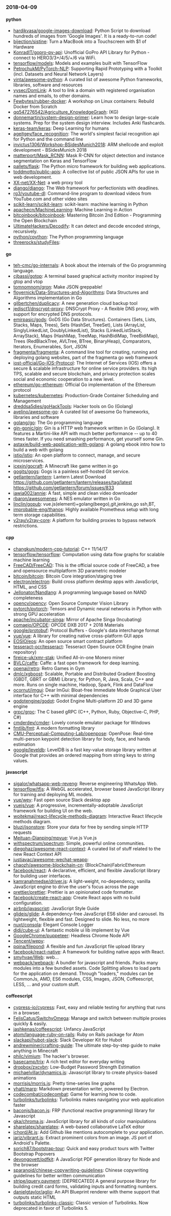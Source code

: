 ### 2018-04-09

#### python
* [hardikvasa/google-images-download](https://github.com/hardikvasa/google-images-download): Python Script to download hundreds of images from 'Google Images'. It is a ready-to-run code!
* [bijection/sistine](https://github.com/bijection/sistine): Turn a MacBook into a Touchscreen with $1 of Hardware
* [KonradIT/gopro-py-api](https://github.com/KonradIT/gopro-py-api): Unofficial GoPro API Library for Python - connect to HERO3/3+/4/5/+/6 via WiFi.
* [tensorflow/models](https://github.com/tensorflow/models): Models and examples built with TensorFlow
* [PetrochukM/PyTorch-NLP](https://github.com/PetrochukM/PyTorch-NLP): Supporting Rapid Prototyping with a Toolkit (incl. Datasets and Neural Network Layers)
* [vinta/awesome-python](https://github.com/vinta/awesome-python): A curated list of awesome Python frameworks, libraries, software and resources
* [vysec/DomLink](https://github.com/vysec/DomLink): A tool to link a domain with registered organisation names and emails, to other domains.
* [Fewbytes/rubber-docker](https://github.com/Fewbytes/rubber-docker): A workshop on Linux containers: Rebuild Docker from Scratch
* [qq547276542/Agriculture_KnowledgeGraph](https://github.com/qq547276542/Agriculture_KnowledgeGraph): (KG)
* [donnemartin/system-design-primer](https://github.com/donnemartin/system-design-primer): Learn how to design large-scale systems. Prep for the system design interview. Includes Anki flashcards.
* [keras-team/keras](https://github.com/keras-team/keras): Deep Learning for humans
* [ageitgey/face_recognition](https://github.com/ageitgey/face_recognition): The world's simplest facial recognition api for Python and the command line
* [invictus1306/Workshop-BSidesMunich2018](https://github.com/invictus1306/Workshop-BSidesMunich2018): ARM shellcode and exploit development - BSidesMunich 2018
* [matterport/Mask_RCNN](https://github.com/matterport/Mask_RCNN): Mask R-CNN for object detection and instance segmentation on Keras and TensorFlow
* [pallets/flask](https://github.com/pallets/flask): The Python micro framework for building web applications.
* [toddmotto/public-apis](https://github.com/toddmotto/public-apis): A collective list of public JSON APIs for use in web development.
* [XX-net/XX-Net](https://github.com/XX-net/XX-Net): a web proxy tool
* [django/django](https://github.com/django/django): The Web framework for perfectionists with deadlines.
* [rg3/youtube-dl](https://github.com/rg3/youtube-dl): Command-line program to download videos from YouTube.com and other video sites
* [scikit-learn/scikit-learn](https://github.com/scikit-learn/scikit-learn): scikit-learn: machine learning in Python
* [apachecn/MachineLearning](https://github.com/apachecn/MachineLearning): Machine Learning in Action
* [bitcoinbook/bitcoinbook](https://github.com/bitcoinbook/bitcoinbook): Mastering Bitcoin 2nd Edition - Programming the Open Blockchain
* [UltimateHackers/Decodify](https://github.com/UltimateHackers/Decodify): It can detect and decode encoded strings, recursively.
* [python/cpython](https://github.com/python/cpython): The Python programming language
* [threerocks/studyFiles](https://github.com/threerocks/studyFiles): 

#### go
* [teh-cmc/go-internals](https://github.com/teh-cmc/go-internals): A book about the internals of the Go programming language.
* [cjbassi/gotop](https://github.com/cjbassi/gotop): A terminal based graphical activity monitor inspired by gtop and vtop
* [tomnomnom/gron](https://github.com/tomnomnom/gron): Make JSON greppable!
* [floyernick/Data-Structures-and-Algorithms](https://github.com/floyernick/Data-Structures-and-Algorithms): Data Structures and Algorithms implementation in Go
* [gilbertchen/duplicacy](https://github.com/gilbertchen/duplicacy): A new generation cloud backup tool
* [jedisct1/dnscrypt-proxy](https://github.com/jedisct1/dnscrypt-proxy): DNSCrypt Proxy - A flexible DNS proxy, with support for encrypted DNS protocols.
* [emirpasic/gods](https://github.com/emirpasic/gods): GoDS (Go Data Structures). Containers (Sets, Lists, Stacks, Maps, Trees), Sets (HashSet, TreeSet), Lists (ArrayList, SinglyLinkedList, DoublyLinkedList), Stacks (LinkedListStack, ArrayStack), Maps (HashMap, TreeMap, HashBidiMap, TreeBidiMap), Trees (RedBlackTree, AVLTree, BTree, BinaryHeap), Comparators, Iterators, Enumerables, Sort, JSON
* [fragmenta/fragmenta](https://github.com/fragmenta/fragmenta): A command line tool for creating, running and deploying golang websites, part of the fragmenta go web framework
* [iost-official/Go-IOS-Protocol](https://github.com/iost-official/Go-IOS-Protocol): The Internet of Services (IOS) offers a secure & scalable infrastructure for online service providers. Its high TPS, scalable and secure blockchain, and privacy protection scales social and economic cooperation to a new level.
* [ethereum/go-ethereum](https://github.com/ethereum/go-ethereum): Official Go implementation of the Ethereum protocol
* [kubernetes/kubernetes](https://github.com/kubernetes/kubernetes): Production-Grade Container Scheduling and Management
* [dreddsa5dies/goHackTools](https://github.com/dreddsa5dies/goHackTools): Hacker tools on Go (Golang)
* [avelino/awesome-go](https://github.com/avelino/awesome-go): A curated list of awesome Go frameworks, libraries and software
* [golang/go](https://github.com/golang/go): The Go programming language
* [gin-gonic/gin](https://github.com/gin-gonic/gin): Gin is a HTTP web framework written in Go (Golang). It features a Martini-like API with much better performance -- up to 40 times faster. If you need smashing performance, get yourself some Gin.
* [astaxie/build-web-application-with-golang](https://github.com/astaxie/build-web-application-with-golang): A golang ebook intro how to build a web with golang
* [istio/istio](https://github.com/istio/istio): An open platform to connect, manage, and secure microservices.
* [icexin/gocraft](https://github.com/icexin/gocraft): A Minecraft like game written in go
* [gogits/gogs](https://github.com/gogits/gogs): Gogs is a painless self-hosted Git service.
* [getlantern/lantern](https://github.com/getlantern/lantern): Lantern Latest Download https://github.com/getlantern/lantern/releases/tag/latest  https://github.com/getlantern/forum/issues/833 
* [iawia002/annie](https://github.com/iawia002/annie):  A fast, simple and clean video downloader
* [rbaron/awesomenes](https://github.com/rbaron/awesomenes):  A NES emulator written in Go
* [linclin/gopub](https://github.com/linclin/gopub): vue.js(element)+golang(beego),git,jenkins,go ssh,BT,
* [improbable-eng/thanos](https://github.com/improbable-eng/thanos): Highly available Prometheus setup with long term storage capabilities.
* [v2ray/v2ray-core](https://github.com/v2ray/v2ray-core): A platform for building proxies to bypass network restrictions.

#### cpp
* [changkun/modern-cpp-tutorial](https://github.com/changkun/modern-cpp-tutorial):   C++ 11/14/17
* [tensorflow/tensorflow](https://github.com/tensorflow/tensorflow): Computation using data flow graphs for scalable machine learning
* [FreeCAD/FreeCAD](https://github.com/FreeCAD/FreeCAD): This is the official source code of FreeCAD, a free and opensource multiplatform 3D parametric modeler
* [bitcoin/bitcoin](https://github.com/bitcoin/bitcoin): Bitcoin Core integration/staging tree
* [electron/electron](https://github.com/electron/electron): Build cross platform desktop apps with JavaScript, HTML, and CSS
* [Jellonator/Nandlang](https://github.com/Jellonator/Nandlang): A programming language based on NAND completeness
* [opencv/opencv](https://github.com/opencv/opencv): Open Source Computer Vision Library
* [pytorch/pytorch](https://github.com/pytorch/pytorch): Tensors and Dynamic neural networks in Python with strong GPU acceleration
* [apache/incubator-singa](https://github.com/apache/incubator-singa): Mirror of Apache Singa (Incubating)
* [comaeio/OPCDE](https://github.com/comaeio/OPCDE): OPCDE DXB 2017 + 2018 Materials
* [google/protobuf](https://github.com/google/protobuf): Protocol Buffers - Google's data interchange format
* [yue/yue](https://github.com/yue/yue): A library for creating native cross-platform GUI apps
* [EOSIO/eos](https://github.com/EOSIO/eos): An open source smart contract platform
* [tesseract-ocr/tesseract](https://github.com/tesseract-ocr/tesseract): Tesseract Open Source OCR Engine (main repository)
* [fireice-uk/xmr-stak](https://github.com/fireice-uk/xmr-stak): Unified All-in-one Monero miner
* [BVLC/caffe](https://github.com/BVLC/caffe): Caffe: a fast open framework for deep learning.
* [openai/retro](https://github.com/openai/retro): Retro Games in Gym
* [dmlc/xgboost](https://github.com/dmlc/xgboost): Scalable, Portable and Distributed Gradient Boosting (GBDT, GBRT or GBM) Library, for Python, R, Java, Scala, C++ and more. Runs on single machine, Hadoop, Spark, Flink and DataFlow
* [ocornut/imgui](https://github.com/ocornut/imgui): Dear ImGui: Bloat-free Immediate Mode Graphical User interface for C++ with minimal dependencies
* [godotengine/godot](https://github.com/godotengine/godot): Godot Engine  Multi-platform 2D and 3D game engine
* [grpc/grpc](https://github.com/grpc/grpc): The C based gRPC (C++, Python, Ruby, Objective-C, PHP, C#)
* [cmderdev/cmder](https://github.com/cmderdev/cmder): Lovely console emulator package for Windows
* [fmtlib/fmt](https://github.com/fmtlib/fmt): A modern formatting library
* [CMU-Perceptual-Computing-Lab/openpose](https://github.com/CMU-Perceptual-Computing-Lab/openpose): OpenPose: Real-time multi-person keypoint detection library for body, face, and hands estimation
* [google/leveldb](https://github.com/google/leveldb): LevelDB is a fast key-value storage library written at Google that provides an ordered mapping from string keys to string values.

#### javascript
* [sigalor/whatsapp-web-reveng](https://github.com/sigalor/whatsapp-web-reveng): Reverse engineering WhatsApp Web.
* [tensorflow/tfjs](https://github.com/tensorflow/tfjs): A WebGL accelerated, browser based JavaScript library for training and deploying ML models.
* [yue/wey](https://github.com/yue/wey): Fast open source Slack desktop app
* [vuejs/vue](https://github.com/vuejs/vue):  A progressive, incrementally-adoptable JavaScript framework for building UI on the web.
* [wojtekmaj/react-lifecycle-methods-diagram](https://github.com/wojtekmaj/react-lifecycle-methods-diagram): Interactive React lifecycle methods diagram.
* [bluzi/jsonstore](https://github.com/bluzi/jsonstore):   Store your data for free by sending simple HTTP requests
* [Meituan-Dianping/mpvue](https://github.com/Meituan-Dianping/mpvue):  Vue.js  Vue.js 
* [withspectrum/spectrum](https://github.com/withspectrum/spectrum): Simple, powerful online communities.
* [diegohaz/awesome-react-context](https://github.com/diegohaz/awesome-react-context):  A curated list of stuff related to the new React Context API
* [justjavac/awesome-wechat-weapp](https://github.com/justjavac/awesome-wechat-weapp):  
* [chaozh/awesome-blockchain-cn](https://github.com/chaozh/awesome-blockchain-cn): (BlockChain)FabricEthereum
* [facebook/react](https://github.com/facebook/react): A declarative, efficient, and flexible JavaScript library for building user interfaces.
* [kamranahmedse/driver.js](https://github.com/kamranahmedse/driver.js): A light-weight, no-dependency, vanilla JavaScript engine to drive the user's focus across the page
* [prettier/prettier](https://github.com/prettier/prettier): Prettier is an opinionated code formatter.
* [facebook/create-react-app](https://github.com/facebook/create-react-app): Create React apps with no build configuration.
* [airbnb/javascript](https://github.com/airbnb/javascript): JavaScript Style Guide
* [glidejs/glide](https://github.com/glidejs/glide): A dependency-free JavaScript ES6 slider and carousel. Its lightweight, flexible and fast. Designed to slide. No less, no more
* [nuxt/consola](https://github.com/nuxt/consola):  Elegant Console Logger
* [didi/cube-ui](https://github.com/didi/cube-ui):  A fantastic mobile ui lib implement by Vue
* [GoogleChrome/puppeteer](https://github.com/GoogleChrome/puppeteer): Headless Chrome Node API
* [Tencent/wepy](https://github.com/Tencent/wepy): 
* [pqina/filepond](https://github.com/pqina/filepond):  A flexible and fun JavaScript file upload library
* [facebook/react-native](https://github.com/facebook/react-native): A framework for building native apps with React.
* [smyhvae/Web](https://github.com/smyhvae/Web): web...
* [webpack/webpack](https://github.com/webpack/webpack): A bundler for javascript and friends. Packs many modules into a few bundled assets. Code Splitting allows to load parts for the application on demand. Through "loaders," modules can be CommonJs, AMD, ES6 modules, CSS, Images, JSON, Coffeescript, LESS, ... and your custom stuff.

#### coffeescript
* [cypress-io/cypress](https://github.com/cypress-io/cypress): Fast, easy and reliable testing for anything that runs in a browser.
* [FelisCatus/SwitchyOmega](https://github.com/FelisCatus/SwitchyOmega): Manage and switch between multiple proxies quickly & easily.
* [jashkenas/coffeescript](https://github.com/jashkenas/coffeescript): Unfancy JavaScript
* [atom/language-ruby-on-rails](https://github.com/atom/language-ruby-on-rails): Ruby on Rails package for Atom
* [slackapi/hubot-slack](https://github.com/slackapi/hubot-slack): Slack Developer Kit for Hubot
* [andrewminer/crafting-guide](https://github.com/andrewminer/crafting-guide): The ultimate step-by-step guide to make anything in Minecraft
* [philc/vimium](https://github.com/philc/vimium): The hacker's browser.
* [basecamp/trix](https://github.com/basecamp/trix): A rich text editor for everyday writing
* [dropbox/zxcvbn](https://github.com/dropbox/zxcvbn): Low-Budget Password Strength Estimation
* [michaelvillar/dynamics.js](https://github.com/michaelvillar/dynamics.js): Javascript library to create physics-based animations
* [morrisjs/morris.js](https://github.com/morrisjs/morris.js): Pretty time-series line graphs
* [yhatt/marp](https://github.com/yhatt/marp): Markdown presentation writer, powered by Electron.
* [codecombat/codecombat](https://github.com/codecombat/codecombat): Game for learning how to code.
* [turbolinks/turbolinks](https://github.com/turbolinks/turbolinks): Turbolinks makes navigating your web application faster
* [baconjs/bacon.js](https://github.com/baconjs/bacon.js): FRP (functional reactive programming) library for Javascript
* [gka/chroma.js](https://github.com/gka/chroma.js): JavaScript library for all kinds of color manipulations
* [sharelatex/sharelatex](https://github.com/sharelatex/sharelatex): A web-based collaborative LaTeX editor
* [ichord/At.js](https://github.com/ichord/At.js): Add Github like mentions autocomplete to your application.
* [jariz/vibrant.js](https://github.com/jariz/vibrant.js): Extract prominent colors from an image. JS port of Android's Palette.
* [sorich87/bootstrap-tour](https://github.com/sorich87/bootstrap-tour): Quick and easy product tours with Twitter Bootstrap Popovers
* [devongovett/pdfkit](https://github.com/devongovett/pdfkit): A JavaScript PDF generation library for Node and the browser
* [sparanoid/chinese-copywriting-guidelines](https://github.com/sparanoid/chinese-copywriting-guidelines): Chinese copywriting guidelines for better written communication
* [stripe/jquery.payment](https://github.com/stripe/jquery.payment): [DEPRECATED] A general purpose library for building credit card forms, validating inputs and formatting numbers.
* [danielgtaylor/aglio](https://github.com/danielgtaylor/aglio): An API Blueprint renderer with theme support that outputs static HTML
* [turbolinks/turbolinks-classic](https://github.com/turbolinks/turbolinks-classic): Classic version of Turbolinks. Now deprecated in favor of Turbolinks 5.
